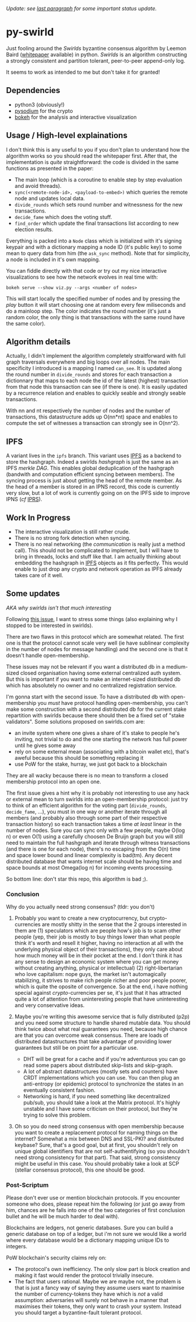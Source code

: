 _Update: see [last paragraph](#some-updates) for some important status update._

# py-swirld

Just fooling around the _Swirlds_ byzantine consensus algorithm by Leemon Baird
([whitepaper](http://www.swirlds.com/wp-content/uploads/2016/07/SWIRLDS-TR-2016-01.pdf)
available) in python. _Swirlds_ is an algorithm constructing a strongly
consistent and partition tolerant, peer-to-peer append-only log.

It seems to work as intended to me but don't take it for granted!


## Dependencies

- python3 (obviously!)
- [pysodium](https://pypi.python.org/pypi/pysodium) for the crypto
- [bokeh](http://bokeh.pydata.org/en/latest/) for the analysis and interactive
  visualization

## Usage / High-level explainations

I don't think this is any useful to you if you don't plan to understand how the
algorithm works so you should read the whitepaper first. After that, the
implementation is _quite_ straightforward: the code is divided in the same
functions as presented in the paper:

- The main loop (which is a coroutine to enable step by step evaluation and
  avoid threads).
- `sync(<remote-node-id>, <payload-to-embed>)` which queries the remote node
  and updates local data.
- `divide_rounds` which sets round number and witnessness for the new
  transactions.
- `decide_fame` which does the voting stuff.
- `find_order` which update the final transactions list according to new
  election results.

Everything is packed into a `Node` class which is initialized with it's signing
keypair and with a dictionary mapping a node ID (it's public key) to some mean
to query data from him (the `ask_sync` method). Note that for simplicity, a
node is included in it's own mapping.

You can fiddle directly with that code or try out my nice interactive
visualizations to see how the network evolves in real time with:

```shell
bokeh serve --show viz.py --args <number of nodes>
```

This will start locally the specified number of nodes and by pressing the
_play_ button it will start choosing one at random every few miliseconds and do
a mainloop step. The color indicates the round number (it's just a random
color, the only thing is that transactions with the same round have the same
color).

## Algorithm details

Actually, I didn't implement the algorithm completely straitforward with full
graph traversals everywhere and big loops over all nodes. The main specificity
I introduced is a mapping I named `can_see`. It is updated along the round
number in `divide_rounds` and stores for each transaction a dictionnary that
maps to each node the id of the latest (highest) transaction from that node
this transaction can see (if there is one). It is easily updated by a
recurrence relation and enables to quickly seable and strongly seable
transactions.

With nn and nt respectively the number of nodes and the number of transactions,
this datastructure adds up O(nn\*nt) space and enables to compute the set of
witnesses a transaction can strongly see in O(nn^2).

## IPFS

A variant lives in the `ipfs` branch. This variant uses [IPFS](http://ipfs.io/)
as a backend to store the hashgraph. Indeed a swirlds _hashgraph_ is just the
same as an IPFS _merkle DAG_. This enables global deduplication of the
hashgraph (bandwith and computation efficient syncing between members). The
syncing process is just about getting the head of the remote member. As the
head of a member is stored in an IPNS record, this code is currently very slow,
but a lot of work is currently going on on the IPFS side to improve IPNS (_cf_
[IPRS](https://github.com/ipfs/go-iprs)).

## Work In Progress

- The interactive visualization is still rather crude.
- There is no strong fork detection when syncing.
- There is no real networking (the _communication_ is really just a method
  call). This should not be complicated to implement, but I will have to bring
  in threads, locks and stuff like that. I am actually thinking about embedding
  the hashgraph in [IPFS](http://ipfs.io/) objects as it fits perfectly. This
  would enable to just drop any crypto and network operation as IPFS already
  takes care of it well.

## Some updates

_AKA why swirlds isn't *that* much interesting_

Following [this issue](https://github.com/Lapin0t/py-swirld/issues/1), I want
to stress some things (also explaining why I stopped to be interested in
swirlds).

There are two flaws in this protocol which are somewhat related. The first one
is that the protocol cannot scale very well (ie have sublinear complexity in
the number of nodes for message handling) and the second one is that it doesn't
handle open-membership.

These issues may not be relevant if you want a distributed db in a medium-sized
closed organisation having some external centralized auth system. But this is
important if you want to make an internet-sized distributed db which has
absolutely no owner and no centralized registration service.

I'm gonna start with the second issue. To have a distributed db with
open-membership you *must* have protocol handling open-membership, you can't
make some construction with a second distributed db for the current stake
repartition with swirlds because there should then be a fixed set of "stake
validators". Some solutions proposed on swirlds.com are:

- an invite system where one gives a share of it's stake to people he's
  inviting, not trivial to do and the one starting the network has full power
  until he gives some away
- rely on some external mean (associating with a bitcoin wallet etc), that's
  aweful because this should be something replacing it
- use PoW for the stake, hurray, we just got back to a blockchain

They are all wacky because there is no mean to transform a closed membership
protocol into an open one.

The first issue gives a hint why it is probably not interesting to use any hack
or external mean to turn swirlds into an open-membership protocol: just try to
think of an efficient algorithm for the voting part (`divide_rounds`,
`decide_fame`, ...), you must in one way or another iterate through all members
(and probably also through some part of their respective transaction history)
so each transaction takes a time *at least* linear in the number of nodes. Sure
you can sync only with a few people, maybe O(log n) or even O(1) using a
carefully choosen De Bruijn graph but you will still need to maintain the full
hashgraph and iterate through witness transactions (and there is one for each
node), there's no escaping from the O(n) time and space lower bound and linear
complexity is bad(tm). Any decent distributed database that wants internet
scale should be having time and space bounds at most Omega(log n) for incoming
events processing.

So bottom line: don't star this repo, this algorithm is bad ;).

### Conclusion

Why do you actually need strong consensus? (tldr: you don't)

1. Probably you want to create a new cryptocurrency, but crypto-currencies are
   mostly shitty in the sense that the 2 groups interested in them are (1)
   speculators which are people how's job is to scam other people (yep, their
   job is mostly to buy things lower than what people think it's worth and
   resell it higher, having no interaction at all with the underlying physical
   object of their transactions), they only care about how much money will be
   in their pocket at the end. I don't think it has any sense to design an
   economic system where you can get money without creating anything, physical
   or intellectual) (2) right-libertarian who love capitalism: nope guys, the
   market isn't automagically stabilizing, it strives to make rich people
   richer and poor people poorer, which is quite the oposite of convergence.
   So at the end, i have nothing special against *crypto*-currencies per se,
   it's just that it has attracted quite a lot of attention from uninteresting
   people that have uninteresting and very conservative ideas.

2. Maybe you're writing this awesome service that is fully distributed (p2p)
   and you need some structure to handle shared mutable data. You should think
   twice about what real guarantees you need, because high chance are that you
   can overcome weak consensus. There are loads of distributed datastructures
   that take advantage of providing lower guarantees but still be on point for
   a particular use.

   - DHT will be great for a cache and if you're adventurous you can go read
     some papers about distributed skip-lists and skip-graph.
   - A lot of abstract datastructures (mostly sets and counters) have CRDT
     implementations which you can use. You can then plug an anti-entropy (or
     epidemic) protocol to synchronize the states in an eventually consistent
     fashion.
   - Networking is hard, if you need something like decentralized pub/sub, you
     should take a look at the Matrix protocol. It's highly unstable and I have
     some criticism on their protocol, but they're trying to solve this
     problem.

3. Oh so you do need strong consensus with open membership because you want to
   create a replacement protocol for naming things on the internet? Somewhat a
   mix between DNS and SSL-PKI? and distributed keybase? Sure, that's a good
   goal, but at first, you shouldn't rely on unique global identifiers that are
   not self-authentifying (so you shouldn't need strong consistency for that
   part). That said, strong consistency might be useful in this case. You
   should probably take a look at SCP (stellar consensus protocol), this one
   should be good.

### Post-Scriptum

Please don't ever use or mention blockchain protocols. If you encounter someone
who does, please repeat him the following (or just go away from him, chances
are he falls into one of the two categories of first conclusion bullet and he
will be much harder to deal with).

Blockchains are ledgers, not generic databases. Sure you can build a
generic database on top of a ledger, but i'm not sure we would like a world
where every database would be a dictionary mapping unique IDs to integers.

PoW blockchain's security claims rely on:

- The protocol's own inefficiency. The only slow part is block creation and
  making it fast would render the protocol trivially insecure.
- The fact that users rational. Maybe we are maybe not, the problem is that is
  just a fancy way of saying they assume users want to maximise the number of
  currency-tokens they have which is *not* a valid assumption: adversaries will
  surely not behave in a manner that maximises their tokens, they only want to
  crash your system. Instead you should target a byzantine-fault tolerant
  protocol.
